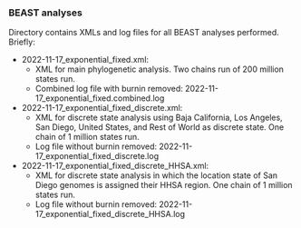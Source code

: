 ### BEAST analyses
Directory contains XMLs and log files for all BEAST analyses performed. Briefly:
 * 2022-11-17_exponential_fixed.xml:
    - XML for main phylogenetic analysis. Two chains run of 200 million states run.
    - Combined log file with burnin removed: 2022-11-17_exponential_fixed.combined.log
 * 2022-11-17_exponential_fixed_discrete.xml:
    - XML for discrete state analysis using Baja California, Los Angeles, San Diego, United States, and Rest of World as discrete state. One chain of 1 million states run.
    - Log file without burnin removed: 2022-11-17_exponential_fixed_discrete.log
 * 2022-11-17_exponential_fixed_discrete_HHSA.xml:
    - XML for discrete state analysis in which the location state of San Diego genomes is assigned their HHSA region. One chain of 1 million states run.
    - Log file without burnin removed: 2022-11-17_exponential_fixed_discrete_HHSA.log
